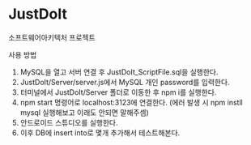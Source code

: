 # JustDoIt
소프트웨어아키텍처 프로젝트

사용 방법
1. MySQL을 열고 서버 연결 후 JustDoIt_ScriptFile.sql을 실행한다.
2. JustDoIt/Server/server.js에서 MySQL 개인 password를 입력한다.
3. 터미널에서 JustDoIt/Server 폴더로 이동한 후 npm i를 실행한다.
4. npm start 명령어로 localhost:3123에 연결한다. (에러 발생 시 npm instll mysql 실행해보고 이래도 안되면 말해주셈)
5. 안드로이드 스튜디오를 실행한다.
6. 이후 DB에 insert into로 몇개 추가해서 테스트해본다.
